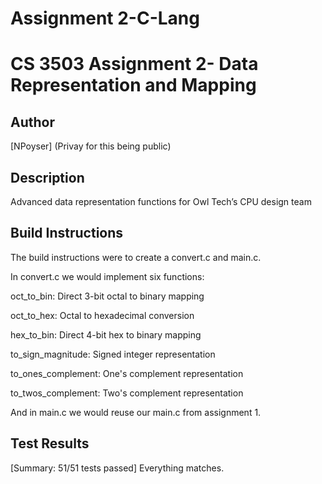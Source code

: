 # Assignment 2-C-Lang

# CS 3503 Assignment 2- Data Representation and Mapping

## Author
[NPoyser]
(Privay for this being public)

## Description
 Advanced data representation functions for Owl Tech’s CPU design team
 
## Build Instructions
The build instructions were to create a convert.c and main.c.

In convert.c we would implement six functions:

oct_to_bin: Direct 3-bit octal to binary mapping

oct_to_hex: Octal to hexadecimal conversion

hex_to_bin: Direct 4-bit hex to binary mapping

to_sign_magnitude: Signed integer representation

to_ones_complement: One's complement representation

to_twos_complement: Two's complement representation


And in main.c we would reuse our main.c from assignment 1.

## Test Results
[Summary: 51/51 tests passed]
Everything matches.
